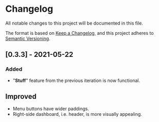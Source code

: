 # Changelog
All notable changes to this project will be documented in this file.

The format is based on [Keep a Changelog](https://keepachangelog.com/en/1.0.0/),
and this project adheres to [Semantic Versioning](https://semver.org/spec/v2.0.0.html).

## [0.3.3] - 2021-05-22
### Added
- "**Stuff**" feature from the previous iteration is now functional.

## Improved
- Menu buttons have wider paddings.
- Right-side dashboard, i.e. header, is more visually appealing.